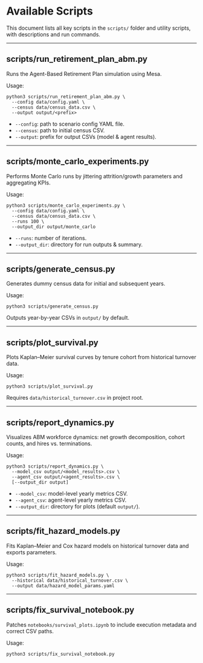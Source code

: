 # Available Scripts

This document lists all key scripts in the `scripts/` folder and utility scripts, with descriptions and run commands.

---

## scripts/run_retirement_plan_abm.py
Runs the Agent-Based Retirement Plan simulation using Mesa.

Usage:
```
python3 scripts/run_retirement_plan_abm.py \
  --config data/config.yaml \
  --census data/census_data.csv \
  --output output/<prefix>
```

- `--config`: path to scenario config YAML file.
- `--census`: path to initial census CSV.
- `--output`: prefix for output CSVs (model & agent results).

---

## scripts/monte_carlo_experiments.py
Performs Monte Carlo runs by jittering attrition/growth parameters and aggregating KPIs.

Usage:
```
python3 scripts/monte_carlo_experiments.py \
  --config data/config.yaml \
  --census data/census_data.csv \
  --runs 100 \
  --output_dir output/monte_carlo
```

- `--runs`: number of iterations.
- `--output_dir`: directory for run outputs & summary.

---

## scripts/generate_census.py
Generates dummy census data for initial and subsequent years.

Usage:
```
python3 scripts/generate_census.py
```

Outputs year-by-year CSVs in `output/` by default.

---

## scripts/plot_survival.py
Plots Kaplan–Meier survival curves by tenure cohort from historical turnover data.

Usage:
```
python3 scripts/plot_survival.py
```

Requires `data/historical_turnover.csv` in project root.

---

## scripts/report_dynamics.py
Visualizes ABM workforce dynamics: net growth decomposition, cohort counts, and hires vs. terminations.

Usage:
```
python3 scripts/report_dynamics.py \
  --model_csv output/<model_results>.csv \
  --agent_csv output/<agent_results>.csv \
  [--output_dir output]
```

- `--model_csv`: model-level yearly metrics CSV.
- `--agent_csv`: agent-level yearly metrics CSV.
- `--output_dir`: directory for plots (default `output/`).

---

## scripts/fit_hazard_models.py
Fits Kaplan–Meier and Cox hazard models on historical turnover data and exports parameters.

Usage:
```
python3 scripts/fit_hazard_models.py \
  --historical data/historical_turnover.csv \
  --output data/hazard_model_params.yaml
```

---

## scripts/fix_survival_notebook.py
Patches `notebooks/survival_plots.ipynb` to include execution metadata and correct CSV paths.

Usage:
```
python3 scripts/fix_survival_notebook.py
```
